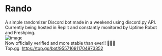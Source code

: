 # Rando
A simple randomizer Discord bot made in a weekend using discord.py API.  
Currently being hosted in Replit and constantly monitored by Uptime Robot and Freshping.  
![image](https://user-images.githubusercontent.com/111236045/216815763-9bb74fdd-f76f-489a-b821-afee324c9be8.png)  
Now officially verified and more stable than ever!! 🎉🎉🎉  
Top.gg: https://top.gg/bot/955716911704973352  
